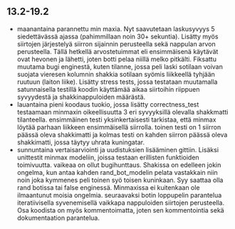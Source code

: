 ## 13.2-19.2
- maanantaina parannettu min maxia. Nyt saavutetaan laskusyvyys 5 siedettävässä ajassa (pahimmillaan noin 30+ sekuntia). Lisätty myös siirtojen järjestelyä siirron sijainnin perusteella sekä nappulan arvon perusteella. Tällä hetkellä arvostetuimmat eli ensimmäisenä käytävät ovat hevonen ja lähetti, joten botti pelaa niillä melko pitkälti. Fiksattu muutama bugi enginestä, kuten tilanne, jossa peli laski sotilaan voivan suojata vieresen kolumnin shakkia sotilaan syömis liikkeellä tyhjään ruutuun (laiton liike). Lisätty stress tests, jossa testataan muutamalla satunnaisella testillä koodin käyttämää aikaa siirtoihin riippuen syvyydestä ja shakkinappuloiden määrästä.
- lauantaina pieni koodaus tuokio, jossa lisätty correctness_test testaamaan minmaxin oikeellisuutta 3 eri syvyyksillä olevalla shakkmatti tilanteella. ensimmäinen testi yksinkertaisesti tarkistaa, että minmax löytää parhaan liikkeen ensimmäisellä siirrolla. toinen testi on 1 siirron päässä oleva shakkimatti ja kolmas testi on kahden siirron päässä oleva shakkimatti, jossa täytyy uhrata kuningatar.
- sunnuntaina vertaisarviointi ja uudistuksien lisääminen gittiin. Lisäksi unittestit minmax modeliin, joissa testaan erillisten funktioiden toimivuutta.
vaikeaa on ollut bugihunttaus. Shakissa on edelleen jokin ongelma, kun antaa kahden rand_bot_modelin pelata vastakkain niin noin joka kymmenes peli toinen syö toisen kuninkaan. Syy saattaa olla rand botissa tai false enginessä. Minmaxissa ei kuitenkaan ole ilmaantunut moisia ongelmia.
seuraavaksi botin loppupelin parantelua iteratiivisella syvenemisellä vaikkapa nappuloiden siirtojen perusteella. Osa koodista on myös kommentoimatta, joten sen kommentointia sekä dokumentaation parantelua.
